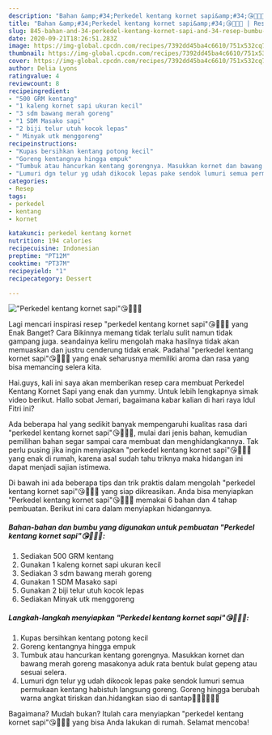 ```yaml
---
description: "Bahan &amp;#34;Perkedel kentang kornet sapi&amp;#34;😘🙏👍🏼 | Resep Bumbu &amp;#34;Perkedel kentang kornet sapi&amp;#34;😘🙏👍🏼 Yang Sempurna"
title: "Bahan &amp;#34;Perkedel kentang kornet sapi&amp;#34;😘🙏👍🏼 | Resep Bumbu &amp;#34;Perkedel kentang kornet sapi&amp;#34;😘🙏👍🏼 Yang Sempurna"
slug: 845-bahan-and-34-perkedel-kentang-kornet-sapi-and-34-resep-bumbu-and-34-perkedel-kentang-kornet-sapi-and-34-yang-sempurna
date: 2020-09-21T18:26:51.283Z
image: https://img-global.cpcdn.com/recipes/7392dd45ba4c6610/751x532cq70/perkedel-kentang-kornet-sapi😘🙏👍🏼-foto-resep-utama.jpg
thumbnail: https://img-global.cpcdn.com/recipes/7392dd45ba4c6610/751x532cq70/perkedel-kentang-kornet-sapi😘🙏👍🏼-foto-resep-utama.jpg
cover: https://img-global.cpcdn.com/recipes/7392dd45ba4c6610/751x532cq70/perkedel-kentang-kornet-sapi😘🙏👍🏼-foto-resep-utama.jpg
author: Delia Lyons
ratingvalue: 4
reviewcount: 8
recipeingredient:
- "500 GRM kentang"
- "1 kaleng kornet sapi ukuran kecil"
- "3 sdm bawang merah goreng"
- "1 SDM Masako sapi"
- "2 biji telur utuh kocok lepas"
- " Minyak utk menggoreng"
recipeinstructions:
- "Kupas bersihkan kentang potong kecil"
- "Goreng kentangnya hingga empuk"
- "Tumbuk atau hancurkan kentang gorengnya. Masukkan kornet dan bawang merah goreng masakonya aduk rata bentuk bulat gepeng atau sesuai selera."
- "Lumuri dgn telur yg udah dikocok lepas pake sendok lumuri semua permukaan kentang habistuh langsung goreng. Goreng hingga berubah warna angkat tiriskan dan.hidangkan siao di santap👍🏼👍🏼🙏🙏"
categories:
- Resep
tags:
- perkedel
- kentang
- kornet

katakunci: perkedel kentang kornet 
nutrition: 194 calories
recipecuisine: Indonesian
preptime: "PT12M"
cooktime: "PT37M"
recipeyield: "1"
recipecategory: Dessert

---
```



![&#34;Perkedel kentang kornet sapi&#34;😘🙏👍🏼](https://img-global.cpcdn.com/recipes/7392dd45ba4c6610/751x532cq70/perkedel-kentang-kornet-sapi😘🙏👍🏼-foto-resep-utama.jpg)

Lagi mencari inspirasi resep &#34;perkedel kentang kornet sapi&#34;😘🙏👍🏼 yang Enak Banget? Cara Bikinnya memang tidak terlalu sulit namun tidak gampang juga. seandainya keliru mengolah maka hasilnya tidak akan memuaskan dan justru cenderung tidak enak. Padahal &#34;perkedel kentang kornet sapi&#34;😘🙏👍🏼 yang enak seharusnya memiliki aroma dan rasa yang bisa memancing selera kita.

Hai.guys, kali ini saya akan memberikan resep cara membuat Perkedel Kentang Kornet Sapi yang enak dan yummy. Untuk lebih lengkapnya simak video berikut. Hallo sobat Jemari, bagaimana kabar kalian di hari raya Idul Fitri ini?

Ada beberapa hal yang sedikit banyak mempengaruhi kualitas rasa dari &#34;perkedel kentang kornet sapi&#34;😘🙏👍🏼, mulai dari jenis bahan, kemudian pemilihan bahan segar sampai cara membuat dan menghidangkannya. Tak perlu pusing jika ingin menyiapkan &#34;perkedel kentang kornet sapi&#34;😘🙏👍🏼 yang enak di rumah, karena asal sudah tahu triknya maka hidangan ini dapat menjadi sajian istimewa.


Di bawah ini ada beberapa tips dan trik praktis dalam mengolah &#34;perkedel kentang kornet sapi&#34;😘🙏👍🏼 yang siap dikreasikan. Anda bisa menyiapkan &#34;Perkedel kentang kornet sapi&#34;😘🙏👍🏼 memakai 6 bahan dan 4 tahap pembuatan. Berikut ini cara dalam menyiapkan hidangannya.

<!--inarticleads1-->

##### Bahan-bahan dan bumbu yang digunakan untuk pembuatan &#34;Perkedel kentang kornet sapi&#34;😘🙏👍🏼:

1. Sediakan 500 GRM kentang
1. Gunakan 1 kaleng kornet sapi ukuran kecil
1. Sediakan 3 sdm bawang merah goreng
1. Gunakan 1 SDM Masako sapi
1. Gunakan 2 biji telur utuh kocok lepas
1. Sediakan  Minyak utk menggoreng




<!--inarticleads2-->

##### Langkah-langkah menyiapkan &#34;Perkedel kentang kornet sapi&#34;😘🙏👍🏼:

1. Kupas bersihkan kentang potong kecil
1. Goreng kentangnya hingga empuk
1. Tumbuk atau hancurkan kentang gorengnya. Masukkan kornet dan bawang merah goreng masakonya aduk rata bentuk bulat gepeng atau sesuai selera.
1. Lumuri dgn telur yg udah dikocok lepas pake sendok lumuri semua permukaan kentang habistuh langsung goreng. Goreng hingga berubah warna angkat tiriskan dan.hidangkan siao di santap👍🏼👍🏼🙏🙏




Bagaimana? Mudah bukan? Itulah cara menyiapkan &#34;perkedel kentang kornet sapi&#34;😘🙏👍🏼 yang bisa Anda lakukan di rumah. Selamat mencoba!
